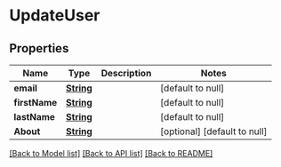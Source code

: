 # UpdateUser
## Properties

Name | Type | Description | Notes
------------ | ------------- | ------------- | -------------
**email** | [**String**](string.md) |  | [default to null]
**firstName** | [**String**](string.md) |  | [default to null]
**lastName** | [**String**](string.md) |  | [default to null]
**About** | [**String**](string.md) |  | [optional] [default to null]

[[Back to Model list]](../README.md#documentation-for-models) [[Back to API list]](../README.md#documentation-for-api-endpoints) [[Back to README]](../README.md)

